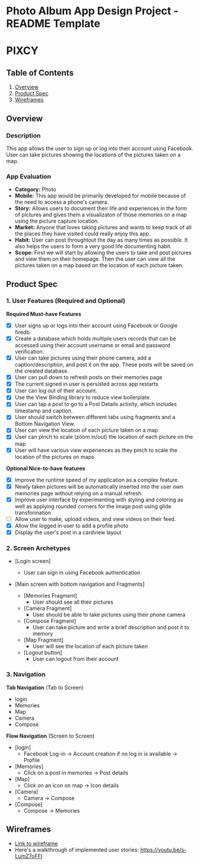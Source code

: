 Photo Album App Design Project - README Template
===

# PIXCY

## Table of Contents
1. [Overview](#Overview)
2. [Product Spec](#Product-Spec)
3. [Wireframes](#Wireframes)
<!--4. [Schema](#Schema)-->

## Overview
### Description
This app allows the user to sign up or log into their account using Facebook. User can take pictures showing the locations of the pictures taken on a map.

### App Evaluation
- **Category:** Photo
- **Mobile:** This app would be primarily developed for mobile because of the need to access a phone's camera.
- **Story:** Allows users to document their life and experiences in the form of pictures and gives them a visualizaton of those memories on a map using the picture capture location.
- **Market:** Anyone that loves taking pictures and wants to keep track of all the places they have visited could really enjoy this app. 
- **Habit:** User can post throughtout the day as many times as possible. It also helps the users to form a very good life documenting habit. 
- **Scope:** First we will start by allowing the users to take and post pictures and view them on their homepage. Then the user can view all the pictures taken on a map based on the location of each picture taken.

## Product Spec

### 1. User Features (Required and Optional)

**Required Must-have Features**
* [x] User signs up or logs into their account using Facebook or Google firedb.
* [x] Create a database which holds multiple users records that can be accessed using their account username or email and password verification.
* [x] User can take pictures using their phone camera, add a caption/description, and post it on the app. These posts will be saved on the created database.
* [x] User can pull down to refresh posts on their memories page
* [x] The current signed in user is persisted across app restarts
* [x] User can log out of their account.
* [x] Use the View Binding library to reduce view boilerplate.
* [x] User can tap a post to go to a Post Details activity, which includes timestamp and caption.
* [x] User should switch between different tabs using fragments and a Bottom Navigation View.
* [x] User can view the location of each picture taken on a map
* [x] User can pinch to scale (zoom in/out) the location of each picture on the map
* [x] User will have various view experiences as they pinch to scale the location of the pictures on maps

**Optional Nice-to-have features**
* [x] Improve the runtime speed of my application as a complex feature.
* [x] Newly taken pictures will be automatically inserted into the user own memories page without relying on a manual refresh.
* [x] Improve user interface by experimenting with styling and coloring as well as applying rounded corners for the image post using glide transformation
* [ ] Allow user to make, upload videos, and view videos on their feed.
* [x] Allow the logged in user to add a profile photo
* [x] Display the user's post in a cardview layout

### 2. Screen Archetypes

* [Login screen]
   * User can sign in using Facebook authentication

* [Main screen with bottom navigation and Fragments]
   * [Memories Fragment]
       * User should see all their pictures
   * [Camera Fragment]
        * User should be able to take pictures using their phone camera
   * [Compose Fragment]
       * User can take picture and write a brief description and post it to memory
   * [Map Fragment]
        * User will see the location of each picture taken
   * [Logout button]
       * User can logout from their account

### 3. Navigation

**Tab Navigation** (Tab to Screen)
* login
* Memories
* Map
* Camera
* Compose

**Flow Navigation** (Screen to Screen)
* [login]
  * Facebook Log-in -> Account creation if no log in is available -> Profile
* [Memories]
  * Click on a post in memories -> Post details
* [Map]
  * Click on an icon on map -> Icon details
* [Camera]
  * Camera -> Compose
* [Compose]
  * Compose -> Memories

## Wireframes

 * [Link to wireframe](https://www.figma.com/file/ms5OgcKA0x5n8AORNSbOE5/Untitled?node-id=0%3A1)
 * Here's a walkthrough of implemented user stories: https://youtu.be/s-LumZ7oFFI 

<!--## Schema 
[This section will be completed in Unit 9]
### Models
[Add table of models]
### Networking
- [Add list of network requests by screen ]
- [Create basic snippets for each Parse network request]
- [OPTIONAL: List endpoints if using existing API such as Yelp]-->
